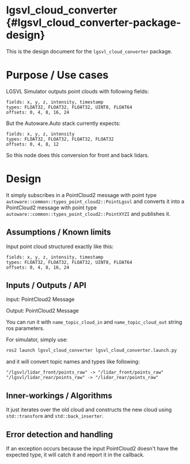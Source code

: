 lgsvl_cloud_converter {#lgsvl_cloud_converter-package-design}
===========

This is the design document for the `lgsvl_cloud_converter` package.


# Purpose / Use cases
LGSVL Simulator outputs point clouds with following fields:

```
fields: x, y, z, intensity, timestamp
types: FLOAT32, FLOAT32, FLOAT32, UINT8, FLOAT64
offsets: 0, 4, 8, 16, 24
```

But the Autoware.Auto stack currently expects:
```
fields: x, y, z, intensity
types: FLOAT32, FLOAT32, FLOAT32, FLOAT32
offsets: 0, 4, 8, 12
```

So this node does this conversion for front and back lidars.

# Design

It simply subscribes in a PointCloud2 message with point type 
`autoware::common::types_point_cloud2::PointLgsvl` and converts it into 
a PointCloud2 message with point type
`autoware::common::types_point_cloud2::PointXYZI` and publishes it.

## Assumptions / Known limits

Input point cloud structured exactly like this:
```
fields: x, y, z, intensity, timestamp
types: FLOAT32, FLOAT32, FLOAT32, UINT8, FLOAT64
offsets: 0, 4, 8, 16, 24
```

## Inputs / Outputs / API

Input: PointCloud2 Message

Output: PointCloud2 Message

You can run it with `name_topic_cloud_in` and `name_topic_cloud_out` string ros parameters.

For simulator, simply use:
```bash
ros2 launch lgsvl_cloud_converter lgsvl_cloud_converter.launch.py
```

and it will convert topic names and types like following:
```
"/lgsvl/lidar_front/points_raw" -> "/lidar_front/points_raw"
"/lgsvl/lidar_rear/points_raw" -> "/lidar_rear/points_raw"
```

## Inner-workings / Algorithms
It just iterates over the old cloud and constructs the new cloud using `std::transform` and
`std::back_inserter`.

## Error detection and handling
If an exception occurs because the input PointCloud2 doesn't have the expected type,
it will catch it and report it in the callback.
